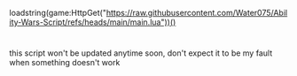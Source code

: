 loadstring(game:HttpGet("https://raw.githubusercontent.com/Water075/Ability-Wars-Script/refs/heads/main/main.lua"))()
#
this script won't be updated anytime soon, don't expect it to be my fault when something doesn't work
#
